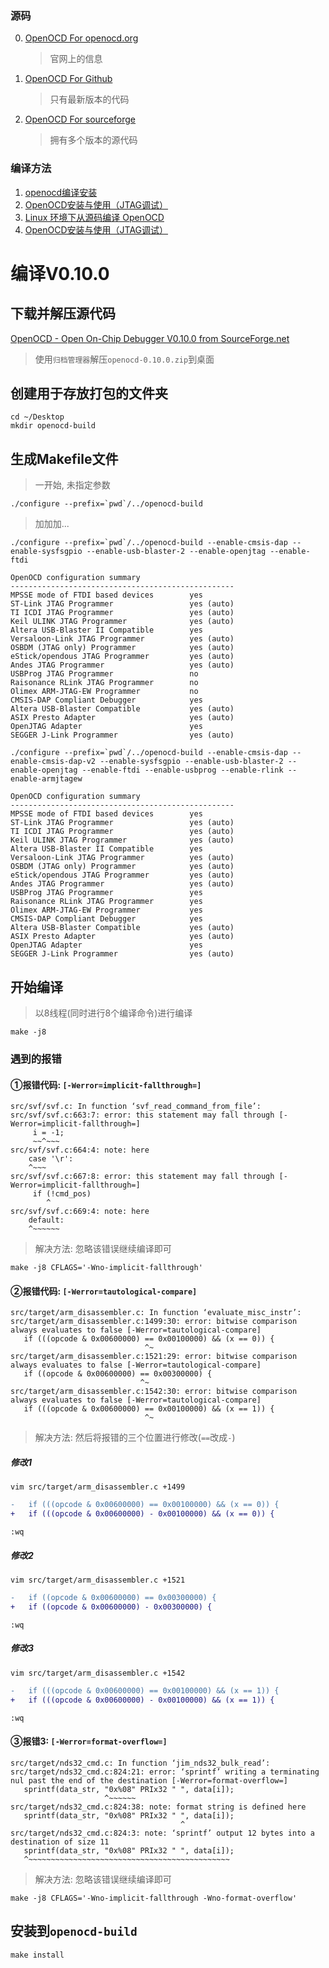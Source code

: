 ### 源码

0. [OpenOCD For openocd.org](https://www.openocd.org/pages/getting-openocd.html)
   
   > 官网上的信息

1. [OpenOCD For Github](https://github.com/openocd-org/openocd)
   
   > 只有最新版本的代码

2. [OpenOCD For sourceforge](https://sourceforge.net/projects/openocd/files/openocd/)
   
   > 拥有多个版本的源代码

### 编译方法

1. [openocd编译安装](https://blog.csdn.net/task_struct/article/details/113094980)
2. [OpenOCD安装与使用（JTAG调试）](https://www.cnblogs.com/ImagineMiracle-wxn/p/Riscv-OpenOCD_And_JTAG.html)
3. [Linux 环境下从源码编译 OpenOCD](https://docs.espressif.com/projects/esp-idf/zh_CN/v4.0/api-guides/jtag-debugging/building-openocd-linux.html)
4. [OpenOCD安装与使用（JTAG调试）](https://www.bbsmax.com/A/Vx5MDGgvJN/)

# 编译V0.10.0

## 下载并解压源代码

[OpenOCD - Open On-Chip Debugger V0.10.0 from SourceForge.net](https://sourceforge.net/projects/openocd/files/openocd/0.10.0/openocd-0.10.0.zip/download)

> 使用`归档管理器`解压`openocd-0.10.0.zip`到桌面

## 创建用于存放打包的文件夹

```shell
cd ~/Desktop
mkdir openocd-build
```

## 生成Makefile文件

> 一开始, 未指定参数

```shell
./configure --prefix=`pwd`/../openocd-build
```

> 加加加...

```shell
./configure --prefix=`pwd`/../openocd-build --enable-cmsis-dap --enable-sysfsgpio --enable-usb-blaster-2 --enable-openjtag --enable-ftdi
```

```shell
OpenOCD configuration summary
--------------------------------------------------
MPSSE mode of FTDI based devices        yes
ST-Link JTAG Programmer                 yes (auto)
TI ICDI JTAG Programmer                 yes (auto)
Keil ULINK JTAG Programmer              yes (auto)
Altera USB-Blaster II Compatible        yes
Versaloon-Link JTAG Programmer          yes (auto)
OSBDM (JTAG only) Programmer            yes (auto)
eStick/opendous JTAG Programmer         yes (auto)
Andes JTAG Programmer                   yes (auto)
USBProg JTAG Programmer                 no
Raisonance RLink JTAG Programmer        no
Olimex ARM-JTAG-EW Programmer           no
CMSIS-DAP Compliant Debugger            yes
Altera USB-Blaster Compatible           yes (auto)
ASIX Presto Adapter                     yes (auto)
OpenJTAG Adapter                        yes
SEGGER J-Link Programmer                yes (auto)
```

```shell
./configure --prefix=`pwd`/../openocd-build --enable-cmsis-dap --enable-cmsis-dap-v2 --enable-sysfsgpio --enable-usb-blaster-2 --enable-openjtag --enable-ftdi --enable-usbprog --enable-rlink --enable-armjtagew
```

```shell
OpenOCD configuration summary
--------------------------------------------------
MPSSE mode of FTDI based devices        yes
ST-Link JTAG Programmer                 yes (auto)
TI ICDI JTAG Programmer                 yes (auto)
Keil ULINK JTAG Programmer              yes (auto)
Altera USB-Blaster II Compatible        yes
Versaloon-Link JTAG Programmer          yes (auto)
OSBDM (JTAG only) Programmer            yes (auto)
eStick/opendous JTAG Programmer         yes (auto)
Andes JTAG Programmer                   yes (auto)
USBProg JTAG Programmer                 yes
Raisonance RLink JTAG Programmer        yes
Olimex ARM-JTAG-EW Programmer           yes
CMSIS-DAP Compliant Debugger            yes
Altera USB-Blaster Compatible           yes (auto)
ASIX Presto Adapter                     yes (auto)
OpenJTAG Adapter                        yes
SEGGER J-Link Programmer                yes (auto)
```

## 开始编译

> 以8线程(同时进行8个编译命令)进行编译

```shell
make -j8
```

### 遇到的报错

#### ①报错代码: `[-Werror=implicit-fallthrough=]`

```shell
src/svf/svf.c: In function ‘svf_read_command_from_file’:
src/svf/svf.c:663:7: error: this statement may fall through [-Werror=implicit-fallthrough=]
     i = -1;
     ~~^~~~
src/svf/svf.c:664:4: note: here
    case '\r':
    ^~~~
src/svf/svf.c:667:8: error: this statement may fall through [-Werror=implicit-fallthrough=]
     if (!cmd_pos)
        ^
src/svf/svf.c:669:4: note: here
    default:
    ^~~~~~~
```

> 解决方法: 忽略该错误继续编译即可

```shell
make -j8 CFLAGS='-Wno-implicit-fallthrough'
```

#### ②报错代码: `[-Werror=tautological-compare]`

```text
src/target/arm_disassembler.c: In function ‘evaluate_misc_instr’:
src/target/arm_disassembler.c:1499:30: error: bitwise comparison always evaluates to false [-Werror=tautological-compare]
   if (((opcode & 0x00600000) == 0x00100000) && (x == 0)) {
                              ^~
src/target/arm_disassembler.c:1521:29: error: bitwise comparison always evaluates to false [-Werror=tautological-compare]
   if ((opcode & 0x00600000) == 0x00300000) {
                             ^~
src/target/arm_disassembler.c:1542:30: error: bitwise comparison always evaluates to false [-Werror=tautological-compare]
   if (((opcode & 0x00600000) == 0x00100000) && (x == 1)) {
                              ^~
```

> 解决方法: 然后将报错的三个位置进行修改(`==`改成`-`)

##### 修改1

```shell
vim src/target/arm_disassembler.c +1499
```

```diff
-   if (((opcode & 0x00600000) == 0x00100000) && (x == 0)) {
+   if (((opcode & 0x00600000) - 0x00100000) && (x == 0)) {
```

```shell
:wq
```

##### 修改2

```shell
vim src/target/arm_disassembler.c +1521
```

```diff
-   if ((opcode & 0x00600000) == 0x00300000) {
+   if ((opcode & 0x00600000) - 0x00300000) {
```

```shell
:wq
```

##### 修改3

```shell
vim src/target/arm_disassembler.c +1542
```

```diff
-   if (((opcode & 0x00600000) == 0x00100000) && (x == 1)) {
+   if (((opcode & 0x00600000) - 0x00100000) && (x == 1)) {
```

```shell
:wq
```

#### ③报错3: `[-Werror=format-overflow=]`

```shell
src/target/nds32_cmd.c: In function ‘jim_nds32_bulk_read’:
src/target/nds32_cmd.c:824:21: error: ‘sprintf’ writing a terminating nul past the end of the destination [-Werror=format-overflow=]
   sprintf(data_str, "0x%08" PRIx32 " ", data[i]);
                     ^~~~~~~
src/target/nds32_cmd.c:824:38: note: format string is defined here
   sprintf(data_str, "0x%08" PRIx32 " ", data[i]);
                                      ^
src/target/nds32_cmd.c:824:3: note: ‘sprintf’ output 12 bytes into a destination of size 11
   sprintf(data_str, "0x%08" PRIx32 " ", data[i]);
   ^~~~~~~~~~~~~~~~~~~~~~~~~~~~~~~~~~~~~~~~~~~~~~
```

> 解决方法: 忽略该错误继续编译即可

```shell
make -j8 CFLAGS='-Wno-implicit-fallthrough -Wno-format-overflow'
```

## 安装到`openocd-build`

```shell
make install
```
